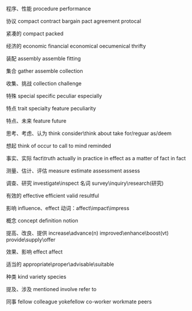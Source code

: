 程序、性能
procedure
performance

协议
compact
contract
bargain
pact
agreement
protocal

紧凑的
compact
packed

经济的
economic
financial
economical
oecumenical
thrifty

装配
assembly
assemble
fitting

集合
gather
assemble
collection

收集、挑战
collection
challenge

特殊
special
specific
peculiar
especially

特点
trait
specialty
feature
peculiarity

特点、未来
feature
future

思考、考虑、认为
think
consider\think about
take for/reguar as/deem

想起
think of
occur to
call to mind
reminded

事实、实际
fact\truth
actually
in practice
in effect
as a matter of fact
in fact

测量、估计、评估
measure
estimate
assessment
assess

调查、研究
investigate\inspect
名词
survey\inquiry\research(研究)

有效的
effective
efficient
valid
resultful

影响
influence、effect
动词：affect\impact\impress

概念
concept
definition
notion

提高、改良、提供
increase\advance(n)
improved\enhance\boost(vt)
provide\supply\offer

效果、影响
effect
affect

适当的
appropriate\proper\advisable\suitable

种类
kind
variety
species

提及、涉及
mentioned
involve
refer to

同事
fellow
colleague
yokefellow
co-worker
workmate
peers